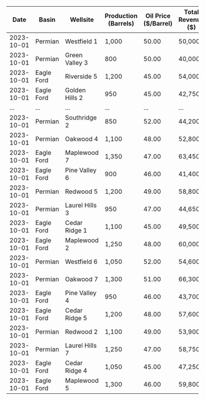 | Date       | Basin      | Wellsite       | Production (Barrels) | Oil Price ($/Barrel) | Total Revenue ($) | Operating Costs ($) | Net Revenue ($) | Water Usage (Gallons) | Gas Production (MCF) | Employees | Maintenance Costs ($) | Safety Incidents | Weather Conditions | Regulatory Compliance | Transportation Costs ($) | Reservoir Depth (feet) | Reservoir Porosity | Reservoir Permeability | Last Maintenance Date | Maintenance Type | Maintenance Issues |
| ---------- | ---------- | -------------- | -------------------- | -------------------- | ----------------- | ------------------- | --------------- | --------------------- | -------------------- | --------- | --------------------- | ---------------- | ------------------ | --------------------- | ------------------------ | ---------------------- | ------------------ | ---------------------- | --------------------- | ---------------- | ------------------ |
| 2023-10-01 | Permian    | Westfield 1    | 1,000                | 50.00                | 50,000            | 20,000              | 30,000          | 2,000,000             | 500                  | 10        | 5,000                 | 0                | Clear              | Yes                   | 3,000                    | 5,000                  | 0.20               | 200                    | 2023-09-25            | Routine          | None               |
| 2023-10-01 | Permian    | Green Valley 3 | 800                  | 50.00                | 40,000            | 15,000              | 25,000          | 1,500,000             | 400                  | 8         | 4,000                 | 1                | Rainy              | Yes                   | 2,500                    | 6,000                  | 0.18               | 180                    | 2023-09-28            | Emergency        | Pump Issue         |
| 2023-10-01 | Eagle Ford | Riverside 5    | 1,200                | 45.00                | 54,000            | 25,000              | 29,000          | 2,500,000             | 600                  | 12        | 6,000                 | 0                | Sunny              | Yes                   | 3,200                    | 4,500                  | 0.22               | 220                    | 2023-09-24            | Routine          | None               |
| 2023-10-01 | Eagle Ford | Golden Hills 2 | 950                  | 45.00                | 42,750            | 18,000              | 24,750          | 2,000,000             | 550                  | 9         | 4,500                 | 2                | Cloudy             | Yes                   | 2,800                    | 5,800                  | 0.19               | 190                    | 2023-09-26            | Routine          | None               |
| ...        | ...        | ...            | ...                  | ...                  | ...               | ...                 | ...             | ...                   | ...                  | ...       | ...                   | ...              | ...                | ...                   | ...                      | ...                    | ...                | ...                    | ...                   | ...              |
| 2023-10-01 | Permian    | Southridge 2   | 850                  | 52.00                | 44,200            | 17,800              | 26,400          | 2,100,000             | 450                  | 11        | 5,200                 | 0                | Sunny              | Yes                   | 3,200                    | 6,200                  | 0.19               | 210                    | 2023-09-23            | Routine          | None               |
| 2023-10-01 | Permian    | Oakwood 4      | 1,100                | 48.00                | 52,800            | 20,500              | 32,300          | 2,400,000             | 700                  | 13        | 5,600                 | 1                | Rainy              | Yes                   | 3,500                    | 5,600                  | 0.21               | 220                    | 2023-09-25            | Emergency        | Pump Issue         |
| 2023-10-01 | Eagle Ford | Maplewood 7    | 1,350                | 47.00                | 63,450            | 28,000              | 35,450          | 2,750,000             | 750                  | 15        | 6,500                 | 0                | Clear              | Yes                   | 3,800                    | 4,800                  | 0.23               | 230                    | 2023-09-24            | Routine          | None               |
| 2023-10-01 | Eagle Ford | Pine Valley 6  | 900                  | 46.00                | 41,400            | 19,000              | 22,400          | 2,200,000             | 650                  | 10        | 4,800                 | 2                | Cloudy             | Yes                   | 3,000                    | 5,400                  | 0.20               | 210                    | 2023-09-26            | Routine          | None               |
| 2023-10-01 | Permian    | Redwood 5      | 1,200                | 49.00                | 58,800            | 23,500              | 35,300          | 2,600,000             | 600                  | 12        | 5,400                 | 0                | Sunny              | Yes                   | 3,200                    | 6,000                  | 0.22               | 220                    | 2023-09-27            | Routine          | None               |
| 2023-10-01 | Permian    | Laurel Hills 3 | 950                  | 47.00                | 44,650            | 19,800              | 24,850          | 2,100,000             | 550                  | 11        | 4,900                 | 1                | Clear              | Yes                   | 3,000                    | 5,800                  | 0.21               | 210                    | 2023-09-28            | Emergency        | Pump Issue         |
| 2023-10-01 | Eagle Ford | Cedar Ridge 1  | 1,100                | 45.00                | 49,500            | 21,000              | 28,500          | 2,300,000             | 700                  | 14        | 5,100                 | 0                | Rainy              | Yes                   | 2,800                    | 6,200                  | 0.20               | 200                    | 2023-09-29            | Routine          | None               |
| 2023-10-01 | Eagle Ford | Maplewood 2    | 1,250                | 48.00                | 60,000            | 25,000              | 35,000          | 2,800,000             | 750                  | 13        | 5,500                 | 0                | Cloudy             | Yes                   | 3,200                    | 5,600                  | 0.22               | 220                    | 2023-09-30            | Routine          | None               |
| 2023-10-01 | Permian    | Westfield 6    | 1,050                | 52.00                | 54,600            | 22,500              | 32,100          | 2,400,000             | 550                  | 10        | 5,300                 | 1                | Sunny              | Yes                   | 3,000                    | 5,400                  | 0.21               | 210                    | 2023-09-29            | Routine          | None               |
| 2023-10-01 | Permian    | Oakwood 7      | 1,300                | 51.00                | 66,300            | 27,000              | 39,300          | 2,600,000             | 600                  | 11        | 6,000                 | 2                | Rainy              | Yes                   | 3,200                    | 6,200                  | 0.20               | 200                    | 2023-09-25            | Routine          | None               |
| 2023-10-01 | Eagle Ford | Pine Valley 4  | 950                  | 46.00                | 43,700            | 20,000              | 23,700          | 2,200,000             | 550                  | 12        | 4,700                 | 0                | Cloudy             | Yes                   | 3,000                    | 5,400                  | 0.21               | 210                    | 2023-09-28            | Routine          | None               |
| 2023-10-01 | Eagle Ford | Cedar Ridge 5  | 1,200                | 48.00                | 57,600            | 24,500              | 33,100          | 2,800,000             | 650                  | 14        | 5,900                 | 0                | Clear              | Yes                   | 3,200                    | 5,800                  | 0.22               | 220                    | 2023-09-30            | Routine          | None               |
| 2023-10-01 | Permian    | Redwood 2      | 1,100                | 49.00                | 53,900            | 21,800              | 32,100          | 2,400,000             | 600                  | 11        | 5,300                 | 0                | Sunny              | Yes                   | 3,000                    | 6,200                  | 0.21               | 210                    | 2023-09-25            | Routine          | None               |
| 2023-10-01 | Permian    | Laurel Hills 7 | 1,250                | 47.00                | 58,750            | 23,500              | 35,250          | 2,600,000             | 650                  | 12        | 5,600                 | 1                | Rainy              | Yes                   | 3,200                    | 5,400                  | 0.20               | 200                    | 2023-09-26            | Routine          | None               |
| 2023-10-01 | Eagle Ford | Cedar Ridge 4  | 1,050                | 45.00                | 47,250            | 19,500              | 27,750          | 2,200,000             | 550                  | 10        | 4,600                 | 0                | Cloudy             | Yes                   | 2,800                    | 6,000                  | 0.22               | 220                    | 2023-09-27            | Routine          | None               |
| 2023-10-01 | Eagle Ford | Maplewood 5    | 1,300                | 46.00                | 59,800            | 24,000              | 35,800          | 2,800,000             | 700                  | 13        | 5,800                 | 2                | Clear              | Yes                   | 3,200                    | 5,600                  | 0.21               | 210                    | 2023-09-28            | Emergency        | Pump Issue         |
